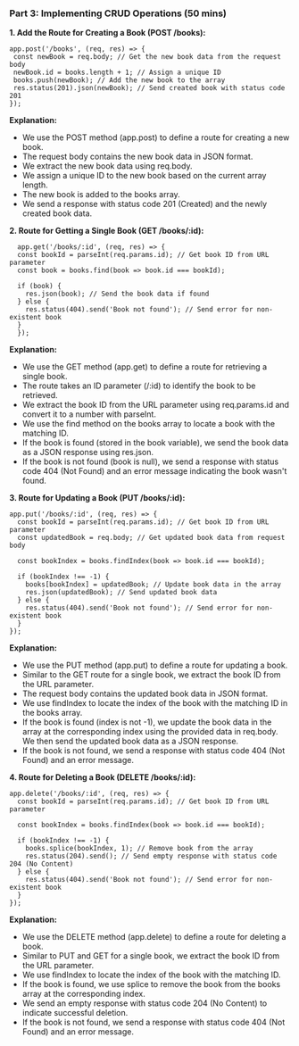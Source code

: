 ### Part 3: Implementing CRUD Operations (50 mins)

**1. Add the Route for Creating a Book (POST /books):**

```
app.post('/books', (req, res) => {
 const newBook = req.body; // Get the new book data from the request body
 newBook.id = books.length + 1; // Assign a unique ID
 books.push(newBook); // Add the new book to the array
 res.status(201).json(newBook); // Send created book with status code 201
});
```

**Explanation:**

- We use the POST method (app.post) to define a route for creating a new book.
- The request body contains the new book data in JSON format.
- We extract the new book data using req.body.
- We assign a unique ID to the new book based on the current array length.
- The new book is added to the books array.
- We send a response with status code 201 (Created) and the newly created book data.

**2. Route for Getting a Single Book (GET /books/:id):**

```
  app.get('/books/:id', (req, res) => {
  const bookId = parseInt(req.params.id); // Get book ID from URL parameter
  const book = books.find(book => book.id === bookId);

  if (book) {
    res.json(book); // Send the book data if found
  } else {
    res.status(404).send('Book not found'); // Send error for non-existent book
  }
  });
```

**Explanation:**

- We use the GET method (app.get) to define a route for retrieving a single book.
- The route takes an ID parameter (/:id) to identify the book to be retrieved.
- We extract the book ID from the URL parameter using req.params.id and convert it to a number with parseInt.
- We use the find method on the books array to locate a book with the matching ID.
- If the book is found (stored in the book variable), we send the book data as a JSON response using res.json.
- If the book is not found (book is null), we send a response with status code 404 (Not Found) and an error message indicating the book wasn't found.

**3. Route for Updating a Book (PUT /books/:id):**

```
app.put('/books/:id', (req, res) => {
  const bookId = parseInt(req.params.id); // Get book ID from URL parameter
  const updatedBook = req.body; // Get updated book data from request body

  const bookIndex = books.findIndex(book => book.id === bookId);

  if (bookIndex !== -1) {
    books[bookIndex] = updatedBook; // Update book data in the array
    res.json(updatedBook); // Send updated book data
  } else {
    res.status(404).send('Book not found'); // Send error for non-existent book
  }
});
```

**Explanation:**

- We use the PUT method (app.put) to define a route for updating a book.
- Similar to the GET route for a single book, we extract the book ID from the URL parameter.
- The request body contains the updated book data in JSON format.
- We use findIndex to locate the index of the book with the matching ID in the books array.
- If the book is found (index is not -1), we update the book data in the array at the corresponding index using the provided data in req.body. We then send the updated book data as a JSON response.
- If the book is not found, we send a response with status code 404 (Not Found) and an error message.

**4. Route for Deleting a Book (DELETE /books/:id):**

```
app.delete('/books/:id', (req, res) => {
  const bookId = parseInt(req.params.id); // Get book ID from URL parameter

  const bookIndex = books.findIndex(book => book.id === bookId);

  if (bookIndex !== -1) {
    books.splice(bookIndex, 1); // Remove book from the array
    res.status(204).send(); // Send empty response with status code 204 (No Content)
  } else {
    res.status(404).send('Book not found'); // Send error for non-existent book
  }
});
```

**Explanation:**

- We use the DELETE method (app.delete) to define a route for deleting a book.
- Similar to PUT and GET for a single book, we extract the book ID from the URL parameter.
- We use findIndex to locate the index of the book with the matching ID.
- If the book is found, we use splice to remove the book from the books array at the corresponding index.
- We send an empty response with status code 204 (No Content) to indicate successful deletion.
- If the book is not found, we send a response with status code 404 (Not Found) and an error message.
